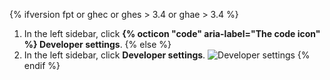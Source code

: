 {% ifversion fpt or ghec or ghes > 3.4 or ghae > 3.4 %}
1. In the left sidebar, click **{% octicon "code" aria-label="The code icon" %} Developer settings**.
{% else %} 
1. In the left sidebar, click **Developer settings**.
   ![Developer settings](/assets/images/help/settings/developer-settings.png)
{% endif %}
